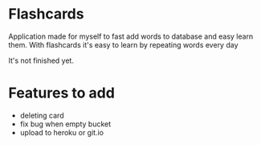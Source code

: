 # Flashcards
Application made for myself to fast add words to database and easy learn them. With flashcards it's easy to learn by repeating words every day

It's not finished yet.

# Features to add
* deleting card
* fix bug when empty bucket
* upload to heroku or git.io